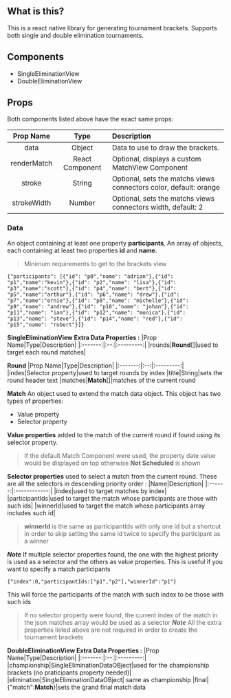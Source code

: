 ## What is this?
This is a react native library for generating tournament brackets.
Supports both single and double elimination tournaments.
## Components 
- SingleEliminationView
- DoubleEliminationView
## Props
Both components listed above have the exact same props:
 
|Prop Name|Type|Description|
|:----:|:----:|:-----------|
|data|Object|Data to use to draw the brackets.|
|renderMatch|React Component|Optional, displays a custom MatchView Component|
|stroke|String|Optional, sets the matchs views connectors color, default: orange|
|strokeWidth|Number|Optional, sets the matchs views connectors width, default: 2|
### Data
An object containing at least one property **participants**,
An array of objects, each containing at least two properties **id** and **name**.
> Minimum requirements to get to the brackets view
> 
    {"participants": [{"id": "p0","name": "adrian"},{"id": "p1","name":"kevin"},{"id": "p2","name": "lisa"},{"id": "p3","name":"scott"},{"id": "p4","name": "bert"},{"id": "p5","name":"arthur"},{"id": "p6","name": "drew"},{"id": "p7","name":"ernie"},{"id": "p8","name": "michelle"},{"id": "p9","name": "andrew"},{"id": "p10","name": "johan"},{"id": "p11","name": "ian"},{"id": "p12","name": "monica"},{"id": "p13","name": "steve"},{"id": "p14","name": "red"},{"id": "p15","name": "robert"}]}  
  **SingleEliminationView Extra Data Properties :**
|Prop Name|Type|Description|
|:-------:|:--:|:---------:|
|rounds|**Round**[]|used to target each round matches|

**Round**
|Prop Name|Type|Description|
|:-------:|:--:|:---------:|
|index|Selector property|used to target rounds by index
|title|String|sets the round header text
|matches|**Match**[]|matches of the current round 

**Match**
An object used to extend the match data object.
This object has two types of properties:
- Value property
 - Selector property
 
**Value properties**
added to the match of the current round if found using its selector property.
>If the default Match Component were used, the property date value would be displayed on top otherwise **Not Scheduled**  is shown

**Selector properties**
used to select a match from the current round.
These are all the selectors in descending priority order :
|Name|Description|
|:------:|:------------:|
|index|used to target matches by index|
|participantIds|used to target the match whose participants are those with such ids|
|winnerId|used to target the match whose participants array includes such id|
> **winnerId** is the same as participantIds with only one id but a shortcut in order to skip setting the same id twice to specify the participant as a winner
> 
***Note***
If multiple selector properties found, the one with the highest priority is used as a selector and the others as  value properties.
This is useful if you want to specify a match participants

    {"index":0,"participantIds:["p1","p2"],"winnerId":"p1"}
This will force the participants of the match with such index to be those with such ids 
> If no selector property were found, the current index of the match in the json matches array would be used as a selector
> ***Note***
> All the extra properties listed above are not required in order to create the tournament brackets

**DoubleEliminationView Extra Data Properties :**
|Prop Name|Type|Description|
|:-------:|:--:|:---------:|
|championship|SingleEliminationDataOBject|used for the championship brackets (no praticipants property needed)|
|elimination|SingleEliminationDataOBject| same as championship
|final|{"match":**Match**}|sets the grand final match data